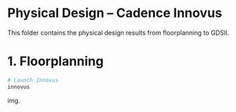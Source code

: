 # Physical Design – Cadence Innovus
This folder contains the physical design results from floorplanning to GDSII.

# 1. Floorplanning
```bash
# Launch Innovus
innovus
```
img.
